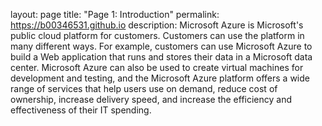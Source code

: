 layout: page
title: "Page 1: Introduction"
permalink: https://b00346531.github.io
description: Microsoft Azure is Microsoft's public cloud platform for customers. Customers can use the platform in many different ways. For example, customers can use Microsoft Azure to build a Web application that runs and stores their data in a Microsoft data center. Microsoft Azure can also be used to create virtual machines for development and testing, and the Microsoft Azure platform offers a wide range of services that help users use on demand, reduce cost of ownership, increase delivery speed, and increase the efficiency and effectiveness of their IT spending.
